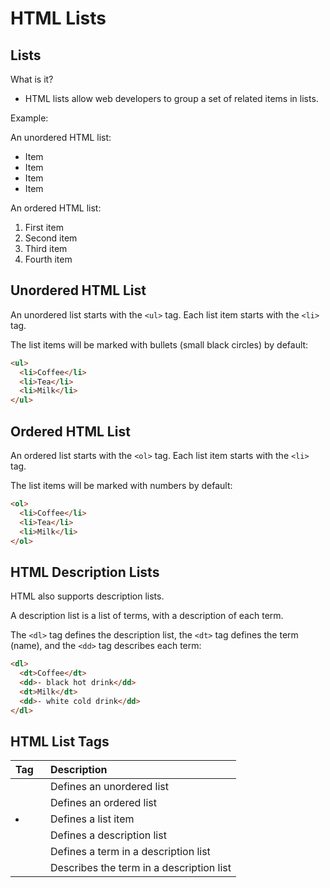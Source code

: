 # HTML Lists



## Lists

What is it?

- HTML lists allow web developers to group a set of related items in lists.

Example:

An unordered HTML list:

- Item
- Item
- Item
- Item

An ordered HTML list:

1. First item
2. Second item
3. Third item
4. Fourth item

## Unordered HTML List

An unordered list starts with the `<ul>` tag. Each list item starts with the `<li>` tag.

The list items will be marked with bullets (small black circles) by default:

```html
<ul>
  <li>Coffee</li>
  <li>Tea</li>
  <li>Milk</li>
</ul>
```



## Ordered HTML List

An ordered list starts with the `<ol>` tag. Each list item starts with the `<li>` tag.

The list items will be marked with numbers by default:

```html
<ol>
  <li>Coffee</li>
  <li>Tea</li>
  <li>Milk</li>
</ol>
```

## HTML Description Lists

HTML also supports description lists.

A description list is a list of terms, with a description of each term.

The `<dl>` tag defines the description list, the `<dt>` tag defines the term (name), and the `<dd>` tag describes each term:

```html
<dl>
  <dt>Coffee</dt>
  <dd>- black hot drink</dd>
  <dt>Milk</dt>
  <dd>- white cold drink</dd>
</dl>
```



## HTML List Tags

| Tag  | Description                              |
| :--- | :--------------------------------------- |
| <ul> | Defines an unordered list                |
| <ol> | Defines an ordered list                  |
| <li> | Defines a list item                      |
| <dl> | Defines a description list               |
| <dt> | Defines a term in a description list     |
| <dd> | Describes the term in a description list |